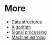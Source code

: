 # More
- [Data structures](https://github.com/vacu9708/Data-structure)
- [Algorithm](https://github.com/vacu9708/Algorithm)
- [Signal processing](https://github.com/vacu9708/Signal-processing)
- [Machine learning](https://github.com/vacu9708/Machine-learning)
